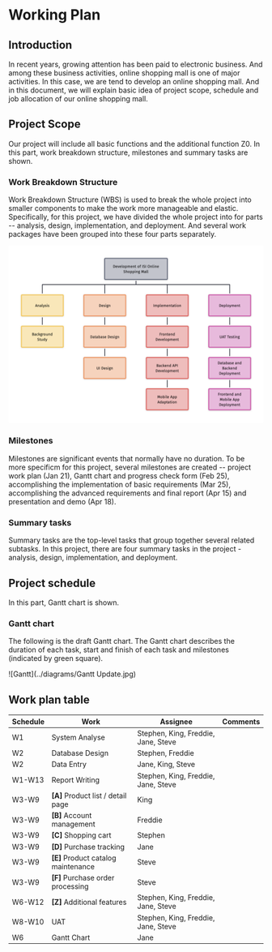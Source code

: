 # Working Plan

## Introduction

In recent years, growing attention has been paid to electronic business. And among these business activities, online
shopping mall is one of major activities. In this case, we are tend to develop an online shopping mall. And in this
document, we will explain basic idea of project scope, schedule and job allocation of our online shopping mall.

## Project Scope

Our project will include all basic functions and the additional function Z0. In this part, work breakdown structure,
milestones and summary tasks are shown.

### Work Breakdown Structure

Work Breakdown Structure (WBS) is used to break the whole project into smaller components to make the work more
manageable and elastic. Specifically, for this project, we have divided the whole project into for parts -- analysis,
design, implementation, and deployment. And several work packages have been grouped into these four parts separately.

![ISI-WBS](../diagrams/ISI-WBS.png)

### Milestones

Milestones are significant events that normally have no duration. To be more specificm for this project, several
milestones are created -- project work plan (Jan 21), Gantt chart and progress check form (Feb 25), accomplishing the
implementation of basic requirements (Mar 25), accomplishing the advanced requirements and final report (Apr 15) and
presentation and demo (Apr 18).

### Summary tasks

Summary tasks are the top-level tasks that group together several related subtasks. In this project, there are four
summary tasks in the project -analysis, design, implementation, and deployment.

## Project schedule

In this part, Gantt chart is shown.

### Gantt chart

The following is the draft Gantt chart. The Gantt chart describes the duration of each task, start and finish of each
task and milestones (indicated by green square).

![Gantt](../diagrams/Gantt Update.jpg)

## Work plan table

| Schedule | Work                                | Assignee                            | Comments |
| -------- | ----------------------------------- | ----------------------------------- | -------- |
| W1       | System Analyse                      | Stephen, King, Freddie, Jane, Steve |          |
| W2       | Database Design                     | Stephen, Freddie                    |          |
| W2       | Data Entry                          | Jane, King, Steve                   |          |
| W1-W13   | Report Writing                      | Stephen, King, Freddie, Jane, Steve |          |
| W3-W9    | **[A]** Product list / detail page  | King                                |          |
| W3-W9    | **[B]** Account management          | Freddie                             |          |
| W3-W9    | **[C]** Shopping cart               | Stephen                             |          |
| W3-W9    | **[D]** Purchase tracking           | Jane                                |          |
| W3-W9    | **[E]** Product catalog maintenance | Steve                               |          |
| W3-W9    | **[F]** Purchase order processing   | Steve                               |          |
| W6-W12   | **[Z]** Additional features         | Stephen, King, Freddie, Jane, Steve |          |
| W8-W10   | UAT                                 | Stephen, King, Freddie, Jane, Steve |          |
| W6       | Gantt Chart                         | Jane                                |          |

